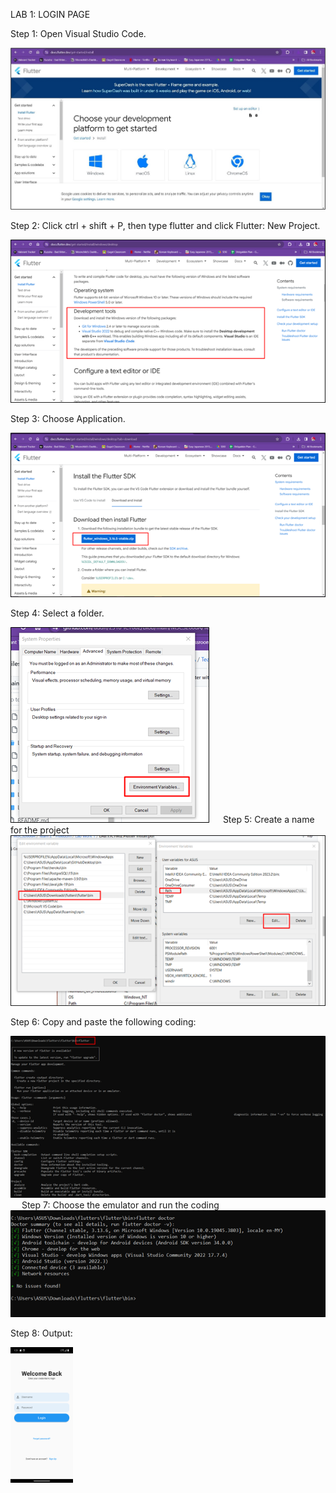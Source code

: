 LAB 1: LOGIN PAGE

Step 1: Open Visual Studio Code. 

<img src="https://github.com/addff/2310-ICT602/blob/main/M3CS2666A/Team%206%20-%20Aikani/Lab%20Work%201/login1.jpg" alt="image" width="auto" height="auto">

Step 2: Click ctrl + shift + P, then type flutter and click Flutter: New Project. 

<img src="https://github.com/addff/2310-ICT602/blob/main/M3CS2666A/Team%206%20-%20Aikani/Lab%20Work%201/login2.jpg.png" alt="image" width="auto" height="auto">

Step 3: Choose Application.

<img src="https://github.com/addff/2310-ICT602/blob/main/M3CS2666A/Team%206%20-%20Aikani/Lab%20Work%201/login3.png" alt="image" width="auto" height="auto">

Step 4: Select a folder. 

<img src="https://github.com/addff/2310-ICT602/blob/main/M3CS2666A/Team%206%20-%20Aikani/Lab%20Work%201/login4.png" alt="image" width="auto" height="auto">
 
Step 5: Create a name for the project

<img src="https://github.com/addff/2310-ICT602/blob/main/M3CS2666A/Team%206%20-%20Aikani/Lab%20Work%201/login5.png" alt="image" width="auto" height="auto">

Step 6: Copy and paste the following coding: 

<img src="https://github.com/addff/2310-ICT602/blob/main/M3CS2666A/Team%206%20-%20Aikani/Lab%20Work%201/login6.png" alt="image" width="auto" height="auto">
 
Step 7: Choose the emulator and run the coding

<img src="https://github.com/addff/2310-ICT602/blob/main/M3CS2666A/Team%206%20-%20Aikani/Lab%20Work%201/Picture7.png" alt="image" width="auto" height="auto">

Step 8: Output: 

<img src="https://github.com/addff/2310-ICT602/blob/fd113ea833129c5c2a657e6df58e85210c3cdfd2/M3CS2666A/Team%206%20-%20Aikani/Lab%20Work%202/login%20page.png" alt="image" width="100" height="auto">

